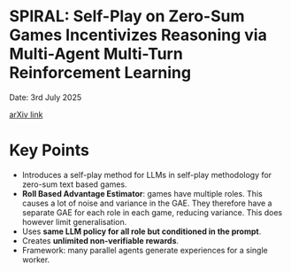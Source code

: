 # SPIRAL: Self-Play on Zero-Sum Games Incentivizes Reasoning via Multi-Agent Multi-Turn Reinforcement Learning

Date: 3rd July 2025

[arXiv link](https://arxiv.org/abs/2506.24119)

# Key Points
* Introduces a self-play method for LLMs in self-play methodology for zero-sum text based games.
* **Roll Based Advantage Estimator**: games have multiple roles. This causes a lot of noise and variance in the GAE. They
therefore have a separate GAE for each role in each game, reducing variance. This does however limit generalisation.
* Uses **same LLM policy for all role but conditioned in the prompt**.
* Creates **unlimited non-verifiable rewards**.
* Framework: many parallel agents generate experiences for a single worker.